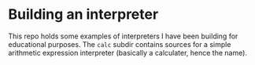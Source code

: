 

Building an interpreter
=======================

This repo holds some examples of interpreters I have been building for
educational purposes. The ``calc`` subdir contains sources for a simple
arithmetic expression interpreter (basically a calculater, hence the name).
